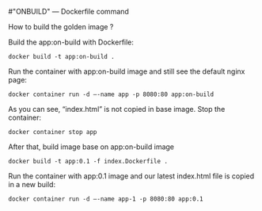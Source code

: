 #"ONBUILD" — Dockerfile command

How to build the golden image ?

Build the app:on-build with Dockerfile:
```
docker build -t app:on-build .
```

Run the container with app:on-build image and still see the default nginx page:
```
docker container run -d —-name app -p 8080:80 app:on-build
```

As you can see, “index.html” is not copied in base image. 
Stop the container:
```
docker container stop app
```

After that, build image base on app:on-build image
```
docker build -t app:0.1 -f index.Dockerfile .
```

Run the container with app:0.1 image and our latest index.html file is copied in a new build:
```
docker container run -d —-name app-1 -p 8080:80 app:0.1
```